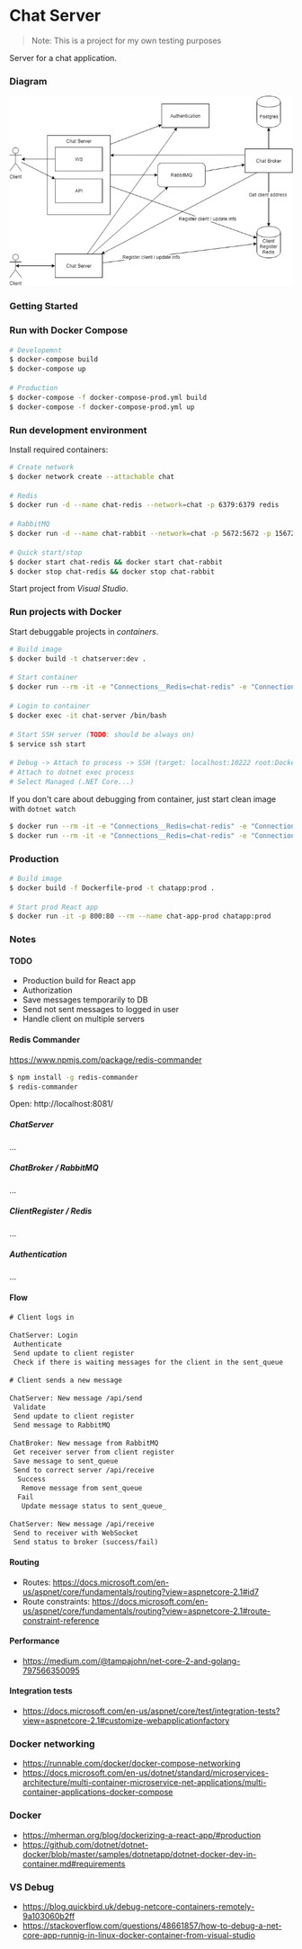 # Chat Server

> Note: This is a project for my own testing purposes

Server for a chat application.

### Diagram

![diagram](./docs/chat-server.png)

### Getting Started

### Run with Docker Compose

```sh
# Developemnt
$ docker-compose build
$ docker-compose up

# Production
$ docker-compose -f docker-compose-prod.yml build
$ docker-compose -f docker-compose-prod.yml up
```

### Run development environment

Install required containers:

```sh
# Create network
$ docker network create --attachable chat

# Redis
$ docker run -d --name chat-redis --network=chat -p 6379:6379 redis

# RabbitMQ
$ docker run -d --name chat-rabbit --network=chat -p 5672:5672 -p 15672:15672 rabbitmq:3-management

# Quick start/stop
$ docker start chat-redis && docker start chat-rabbit
$ docker stop chat-redis && docker stop chat-rabbit
```

Start project from _Visual Studio_.

### Run projects with Docker

Start debuggable projects in _containers_.

```sh
# Build image
$ docker build -t chatserver:dev .

# Start container
$ docker run --rm -it -e "Connections__Redis=chat-redis" -e "Connections__RabbitMQ=chat-rabbit" -e "DOTNET_RUNNING_IN_CONTAINER=true" -p 5000:5000 -p 10222:22 --name chat-server --network=chat -v C:\src\GitHub\chat-server\src\ChatServer:/app/ -w /app chatserver:dev

# Login to container
$ docker exec -it chat-server /bin/bash

# Start SSH server (TODO: should be always on)
$ service ssh start

# Debug -> Attach to process -> SSH (target: localhost:10222 root:Docker!) 
# Attach to dotnet exec process
# Select Managed (.NET Core...)
```


If you don't care about debugging from container, just start clean image with `dotnet watch`
```sh
$ docker run --rm -it -e "Connections__Redis=chat-redis" -e "Connections__RabbitMQ=chat-rabbit" -e "DOTNET_RUNNING_IN_CONTAINER=true" -p 5000:5000 --name chat-server --network=chat -v C:\src\GitHub\chat-server\src\ChatServer:/app/ -w /app microsoft/dotnet:2.1-sdk dotnet watch run
$ docker run --rm -it -e "Connections__Redis=chat-redis" -e "Connections__RabbitMQ=chat-rabbit" -e "DOTNET_RUNNING_IN_CONTAINER=true" -p 5000:5000 --name chat-server --network=chat -v C:\src\GitHub\chat-server\src\ChatBroker:/app/ -w /app microsoft/dotnet:2.1-sdk dotnet watch run
```

### Production

```sh
# Build image
$ docker build -f Dockerfile-prod -t chatapp:prod .

# Start prod React app
$ docker run -it -p 800:80 --rm --name chat-app-prod chatapp:prod
```

### Notes

#### TODO

* Production build for React app
* Authorization
* Save messages temporarily to DB
* Send not sent messages to logged in user
* Handle client on multiple servers
 
#### Redis Commander

https://www.npmjs.com/package/redis-commander

```sh
$ npm install -g redis-commander
$ redis-commander
```

Open: http://localhost:8081/

##### ChatServer

...

##### ChatBroker / RabbitMQ

...

##### ClientRegister / Redis

...

##### Authentication

...


#### Flow

```
# Client logs in

ChatServer: Login
 Authenticate
 Send update to client register
 Check if there is waiting messages for the client in the sent_queue

# Client sends a new message

ChatServer: New message /api/send
 Validate
 Send update to client register
 Send message to RabbitMQ

ChatBroker: New message from RabbitMQ
 Get receiver server from client register
 Save message to sent_queue
 Send to correct server /api/receive
  Success
   Remove message from sent_queue
  Fail
   Update message status to sent_queue_

ChatServer: New message /api/receive
 Send to receiver with WebSocket
 Send status to broker (success/fail)
```

#### Routing

* Routes: https://docs.microsoft.com/en-us/aspnet/core/fundamentals/routing?view=aspnetcore-2.1#id7
* Route constraints: https://docs.microsoft.com/en-us/aspnet/core/fundamentals/routing?view=aspnetcore-2.1#route-constraint-reference

#### Performance

* https://medium.com/@tampajohn/net-core-2-and-golang-797566350095

#### Integration tests

* https://docs.microsoft.com/en-us/aspnet/core/test/integration-tests?view=aspnetcore-2.1#customize-webapplicationfactory

### Docker networking

* https://runnable.com/docker/docker-compose-networking
* https://docs.microsoft.com/en-us/dotnet/standard/microservices-architecture/multi-container-microservice-net-applications/multi-container-applications-docker-compose

### Docker

* https://mherman.org/blog/dockerizing-a-react-app/#production
* https://github.com/dotnet/dotnet-docker/blob/master/samples/dotnetapp/dotnet-docker-dev-in-container.md#requirements

### VS Debug

* https://blog.quickbird.uk/debug-netcore-containers-remotely-9a103060b2ff
* https://stackoverflow.com/questions/48661857/how-to-debug-a-net-core-app-runnig-in-linux-docker-container-from-visual-studio